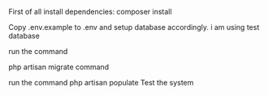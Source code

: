 First of all install dependencies:
composer install


Copy .env.example to .env and setup database accordingly. i am using test database


run the command 

php artisan migrate command



run the command 
php artisan populate
Test the system 
